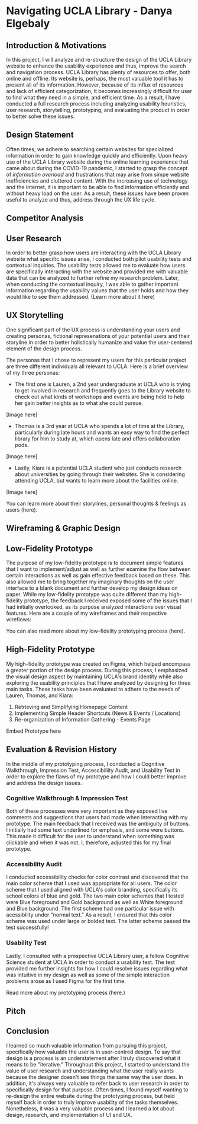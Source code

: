 # Navigating UCLA Library - Danya Elgebaly

## Introduction & Motivations
In this project, I will analyze and re-structure the design of the UCLA Library website to enhance the usability experience and thus, improve the search and navigation process. UCLA Library has plenty of resources to offer, both online and offline. Its website is, perhaps, the most valuable tool it has to present all of its information. However, because of its influx of resources and lack of efficient categorization, it becomes increasingly difficult for user to find what they need in a simple, and efficient time. As a result, I have conducted a full research process including analyzing usability heuristics, user research, storytelling, prototyping, and evaluating the product in order to better solve these issues. 


## Design Statement
Often times, we adhere to searching certain websites for specialized information in order to gain knowledge quickly and efficiently. Upon heavy use of the UCLA Library website during the online learning experience that came about during the COVID-19 pandemic, I started to grasp the concept of _information overload_ and frustrations that may arise from simpe website inefficiencies and cluttered content. With the increasing use of technology and the internet, it is important to be able to find information efficiently and without heavy load on the user. As a result, these issues have been proven useful to analyze and thus, address through the UX life cycle. 


## Competitor Analysis


## User Research
In order to better grasp how users are interacting with the UCLA Library website what specific issues arise, I conducted both pilot usability tests and contextual inquiries. The usability tests allowed me to evaluate how users are specifically interacting with the website and provided me with valuable data that can be analyzed to further refine my research problem. Later, when conducting the contextual inquiry, I was able to gather important information regarding the usability values that the user holds and how they would like to see them addressed. (Learn more about it here) 

## UX Storytelling
One significant part of the UX process is understanding your users and creating personas, fictional represenations of your potential users and their storyline in order to better holistically humanize and value the user-centered element of the design process. 

The personas that I chose to represent my users for this particular project are three different individuals all relevant to UCLA. Here is a brief overview of my three personas: 

- The first one is Lauren, a 2nd year undergraduate at UCLA who is trying to get involved in research and frequently goes to the Library website to check out what kinds of workshops and events are being held to help her gain better insights as to what she could pursue. 

[Image here]

- Thomas is a 3rd year at UCLA who spends a lot of time at the Library, particularly during late hours and wants an easy way to find the perfect library for him to study at, which opens late and offers collaboration pods. 

[Image here]


- Lastly, Kiara is a potential UCLA student who just conducts research about universities by going through their websites. She is considering attending UCLA, but wants to learn more about the facilities online.

[Image here]

You can learn more about their storylines, personal thoughts & feelings as users (here). 

## Wireframing & Graphic Design

## Low-Fidelity Prototype
The purpose of my low-fidelity prototype is to document simple features that I want to implement/adjust as well as further examine the flow between certain interactions as well as gain effective feedback based on these. This also allowed me to bring together my imaginary thoughts on the user interface to a blank document and further develop my design ideas on paper. While my low-fidelity prototype was quite different than my high-fidelity prototype, the feedback I received exposed some of the issues that I had initially overlooked, as its purpose analyzed interactions over visual features. Here are a couple of my wireframes and their respective wireflows:

You can also read more about my low-fidelity prototyping process (here). 

## High-Fidelity Prototype
My high-fidelity prototype was created on Figma, which helped encompass a greater portion of the design process. During this process, I emphasized the visual design aspect by maintaining UCLA's brand identity while also exploring the usability principles that I have analyzed by designing for three main tasks. These tasks have been evaluated to adhere to the needs of Lauren, Thomas, and Kiara:
1) Retrieving and Simplifying Homepage Content
2) Implementing Simple Header Shortcuts (News & Events / Locations)
3) Re-organization of Information Gathering - Events Page

Embed Prototype here

## Evaluation & Revision History
In the middle of my prototyping process, I conducted a Cognitive Walkthrough, Impression Test, Accessibiliity Audit, and Usability Test in order to explore the flaws of my prototype and how I could better improve and address the design issues. 

### Cognitive Walkthrough & Impression Test
Both of these processes were very important as they exposed live comments and suggestions that users had made when interacting with my prototype. The main feedback that I received was the ambiguity of buttons. I initially had some text underlined for emphasis, and some were buttons. This made it difficult for the user to understand when something was clickable and when it was not. I, therefore, adjusted this for my final prototype. 

### Accessibility Audit
I conducted accessibility checks for color contrast and discovered that the main color scheme that I used was appropriate for all users. The color scheme that I used aligned with UCLA's color branding, specifically its school colors of blue and gold.  The two main color schemes that I tested were Blue foreground and Gold background as well as White foreground and Blue background. The first scheme had one particular issue with acessibility under "normal text." As a result, I ensured that this color scheme was used under large or bolded text. The latter scheme passed the test successfully!

### Usability Test
Lastly, I consulted with a prospective UCLA Library user, a fellow Cognitive Science student at UCLA in order to conduct a usability test. The test provided me further insights for how I could resolve issues regarding what was intuitive in my design as well as some of the simple interaction problems arose as I used Figma for the first time. 

Read more about my prototyping process (here.)

## Pitch

## Conclusion
I learned so much valuable information from pursuing this project, specifically how valuable the user is in user-centred design. To say that design is a process is an understatement after I truly discovered what it means to be "iterative." Throughout this project, I started to understand the value of user research and understanding what the user really wants because the designer doesn't see things the same way the user does. In addition, it's always very valuable to refer back to user research in order to specifically design for that purpose. Often times, I found myself wanting to re-design the entire website during the prototyping process, but held myself back in order to truly improve usability of the tasks themselves. Nonetheless, it was a very valuable process and I learned a lot about design, research, and implementation of UI and UX. 
